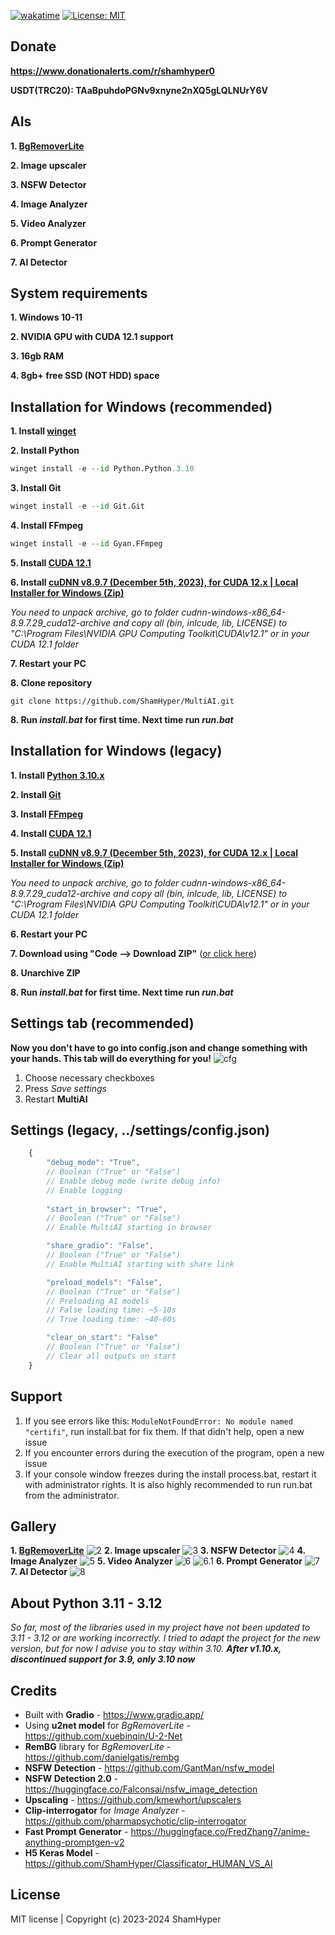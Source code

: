 [![wakatime](https://wakatime.com/badge/github/ShamHyper/MultiAI.svg)](https://wakatime.com/badge/github/ShamHyper/MultiAI)
[![License: MIT](https://img.shields.io/badge/License-MIT-yellow.svg)](https://github.com/ShamHyper/MultiAI/blob/main/LICENSE.md)
## Donate
**https://www.donationalerts.com/r/shamhyper0**

**USDT(TRC20): TAaBpuhdoPGNv9xnyne2nXQ5gLQLNUrY6V**
## AIs
**1. [BgRemoverLite](https://github.com/ShamHyper/BgRemoverLite)**

**2. Image upscaler**

**3. NSFW Detector**

**4. Image Analyzer**

**5. Video Analyzer**

**6. Prompt Generator**

**7. AI Detector**
## System requirements
**1. Windows 10-11**

**2. NVIDIA GPU with CUDA 12.1 support**

**3. 16gb RAM**

**4. 8gb+ free SSD (NOT HDD) space**
## Installation for Windows (recommended)
**1. Install [winget](https://learn.microsoft.com/windows/package-manager/winget/#install-winget)**

**2. Install Python**
```py
winget install -e --id Python.Python.3.10
```
**3. Install Git**
```py
winget install -e --id Git.Git
```
**4. Install FFmpeg**
```py
winget install -e --id Gyan.FFmpeg
```
**5. Install [CUDA 12.1](https://developer.nvidia.com/cuda-12-1-0-download-archive?target_os=Windows)**

**6. Install [cuDNN v8.9.7 (December 5th, 2023), for CUDA 12.x | Local Installer for Windows (Zip)](https://developer.nvidia.com/rdp/cudnn-archive)**

*You need to unpack archive, go to folder cudnn-windows-x86_64-8.9.7.29_cuda12-archive and copy all (bin, inlcude, lib, LICENSE) to "C:\Program Files\NVIDIA GPU Computing Toolkit\CUDA\v12.1" or in your CUDA 12.1 folder*

**7. Restart your PC**

**8. Clone repository**
```git
git clone https://github.com/ShamHyper/MultiAI.git
```
**8. Run *install.bat* for first time. Next time run *run.bat***
## Installation for Windows (legacy)
**1. Install [Python 3.10.x](https://www.python.org/downloads/)**

**2. Install [Git](https://git-scm.com/downloads)**

**3. Install [FFmpeg](https://ffmpeg.org/download.html)**

**4. Install [CUDA 12.1](https://developer.nvidia.com/cuda-12-1-0-download-archive?target_os=Windows)**

**5. Install [cuDNN v8.9.7 (December 5th, 2023), for CUDA 12.x | Local Installer for Windows (Zip)](https://developer.nvidia.com/rdp/cudnn-archive)**

*You need to unpack archive, go to folder cudnn-windows-x86_64-8.9.7.29_cuda12-archive and copy all (bin, inlcude, lib, LICENSE) to "C:\Program Files\NVIDIA GPU Computing Toolkit\CUDA\v12.1" or in your CUDA 12.1 folder*

**6. Restart your PC**

**7. Download using "Code --> Download ZIP"** ([or click here](https://github.com/ShamHyper/MultiAI/archive/refs/heads/main.zip))

**8. Unarchive ZIP**

**8. Run *install.bat* for first time. Next time run *run.bat***
## Settings tab (recommended)
**Now you don't have to go into config.json and change something with your hands. This tab will do everything for you!**
![cfg](https://i.imgur.com/Pw00z0a.png?raw=true)
1. Choose necessary checkboxes
2. Press *Save settings*
3. Restart **MultiAI**
## Settings (legacy, ../settings/config.json)
```js
    {
        "debug_mode": "True", 
        // Boolean ("True" or "False")
        // Enable debug mode (write debug info)
        // Enable logging
        
        "start_in_browser": "True",
        // Boolean ("True" or "False")
        // Enable MultiAI starting in browser

        "share_gradio": "False",
        // Boolean ("True" or "False")
        // Enable MultiAI starting with share link

        "preload_models": "False",
        // Boolean ("True" or "False")
        // Preloading AI models
        // False loading time: ~5-10s
        // True loading time: ~40-60s

        "clear_on_start": "False"
        // Boolean ("True" or "False")
        // Clear all outputs on start
    }
```
## Support
1. If you see errors like this: ```ModuleNotFoundError: No module named "certifi"```, run install.bat for fix them. If that didn't help, open a new issue
2. If you encounter errors during the execution of the program, open a new issue
3. If your console window freezes during the install process.bat, restart it with administrator rights. It is also highly recommended to run run.bat from the administrator.
## Gallery
**1. [BgRemoverLite](https://github.com/ShamHyper/BgRemoverLite)**
![2](https://i.imgur.com/mIkIOMB.png?raw=true)
**2. Image upscaler**
![3](https://i.imgur.com/4OQmALL.png?raw=true)
**3. NSFW Detector**
![4](https://i.imgur.com/zveO3a7.png?raw=true)
**4. Image Analyzer**
![5](https://i.imgur.com/wR1fGIn.png?raw=true)
**5. Video Analyzer**
![6](https://i.imgur.com/cssEq5K.png?raw=true)
![6.1](https://i.imgur.com/z8aOPXj.png?raw=true)
**6. Prompt Generator**
![7](https://i.imgur.com/hRVhMKa.png?raw=true)
**7. AI Detector**
![8](https://i.imgur.com/qYRg0AS.png?raw=true)
## About Python 3.11 - 3.12
*So far, most of the libraries used in my project have not been updated to 3.11 - 3.12 or are working incorrectly. I tried to adapt the project for the new version, but for now I advise you to stay within 3.10. **After v1.10.x, discontinued support for 3.9, only 3.10 now***
## Credits
- Built with **Gradio** - https://www.gradio.app/
- Using **u2net model** for *BgRemoverLite* - https://github.com/xuebinqin/U-2-Net
- **RemBG** library for *BgRemoverLite* - https://github.com/danielgatis/rembg
- **NSFW Detection** - https://github.com/GantMan/nsfw_model
- **NSFW Detection 2.0** - https://huggingface.co/Falconsai/nsfw_image_detection 
- **Upscaling** - https://github.com/kmewhort/upscalers
- **Clip-interrogator** for *Image Analyzer* - https://github.com/pharmapsychotic/clip-interrogator
- **Fast Prompt Generator** - https://huggingface.co/FredZhang7/anime-anything-promptgen-v2
- **H5 Keras Model** - https://github.com/ShamHyper/Classificator_HUMAN_VS_AI
## License
MIT license | Copyright (c) 2023-2024 ShamHyper
